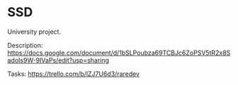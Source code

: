 # SSD
University project.

Description:
https://docs.google.com/document/d/1bSLPoubza69TCBJc6ZoPSV5tR2x8SadoIs9W-9IVaPs/edit?usp=sharing

Tasks:
https://trello.com/b/lZJ7U6d3/raredev
